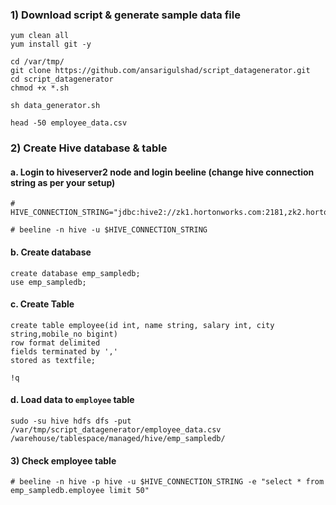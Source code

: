 


### 1) Download script & generate sample data file
```
yum clean all
yum install git -y

cd /var/tmp/
git clone https://github.com/ansarigulshad/script_datagenerator.git
cd script_datagenerator
chmod +x *.sh
```
```
sh data_generator.sh
```
```
head -50 employee_data.csv
```
### 2) Create Hive database & table

#### a. Login to hiveserver2 node and login beeline (change hive connection string as per your setup)
```
# HIVE_CONNECTION_STRING="jdbc:hive2://zk1.hortonworks.com:2181,zk2.hortonworks.com:2181,zk3.hortonworks.com:2181/;serviceDiscoveryMode=zooKeeper;zooKeeperNamespace=hiveserver2"

# beeline -n hive -u $HIVE_CONNECTION_STRING
```
#### b. Create database
```
create database emp_sampledb;
use emp_sampledb;
```
#### c. Create Table
```
create table employee(id int, name string, salary int, city string,mobile_no bigint) 
row format delimited
fields terminated by ','
stored as textfile;
```
```
!q
```
#### d. Load data to `employee` table
```
sudo -su hive hdfs dfs -put /var/tmp/script_datagenerator/employee_data.csv /warehouse/tablespace/managed/hive/emp_sampledb/
```
#### 3) Check employee table
```
# beeline -n hive -p hive -u $HIVE_CONNECTION_STRING -e "select * from emp_sampledb.employee limit 50"
```

















